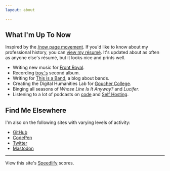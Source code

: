 ```yaml
---
layout: about

---
```


## What I'm Up To Now

Inspired by the [/now page movement](https://nownownow.com/about). If you'd like to know about my professional history, you can [view my résumé](resume/). It's updated about as often as anyone else's résumé, but it looks nice and prints
well.

- Writing new music for [Front Royal](https://www.frontroyalband.com).
- Recording [troy.'s](https://justtroy.bandcamp.com) second album.
- Writing for [This is a Band](https://www.thisisa.band), a blog about bands.
- Creating the Digital Humanities Lab for [Goucher College](https://www.goucher.edu/).
- Binging all seasons of _Whose Line Is It Anyway?_ and _Lucifer_.
- Listening to a lot of podcasts on [code](hhttps://shoptalkshow.com/) and [Self Hosting](https://selfhosted.show/).

## Find Me Elsewhere

I'm also on the following sites with varying levels of activity:

- [GitHub](https://github.com/troyvassalotti)
- [CodePen](https://codepen.io/troyvassalotti)
- [Twitter](https://twitter.com/validcharacters)
- [Mastodon](https://fosstodon.org/@rest)

___

View this site's [Speedlify](https://speedlify.troyv.dev) scores.
